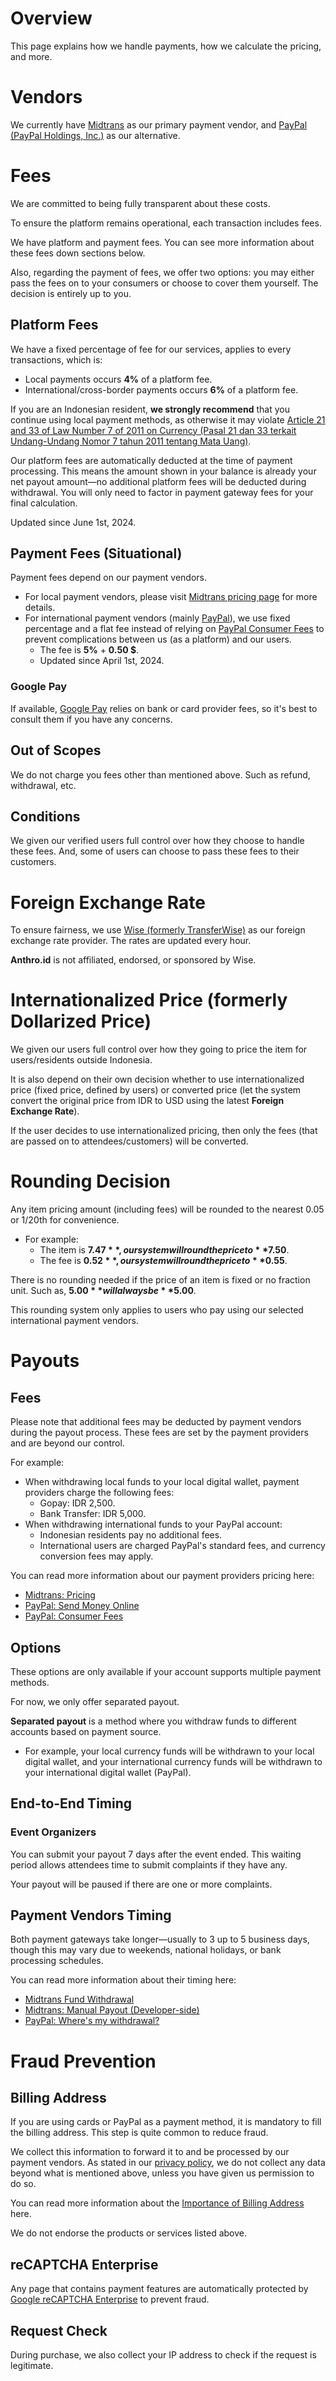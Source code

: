 # Overview
This page explains how we handle payments, how we calculate the pricing, and more.

# Vendors
We currently have [Midtrans](https://midtrans.com) as our primary payment vendor, and [PayPal (PayPal Holdings, Inc.)](https://paypal.com) as our alternative.

# Fees
We are committed to being fully transparent about these costs.

To ensure the platform remains operational, each transaction includes fees.

We have platform and payment fees. You can see more information about these fees down sections below.

Also, regarding the payment of fees, we offer two options: you may either pass the fees on to your consumers or choose to cover them yourself. The decision is entirely up to you.

## Platform Fees
We have a fixed percentage of fee for our services, applies to every transactions, which is:
- Local payments occurs **4%** of a platform fee.
- International/cross-border payments occurs **6%** of a platform fee.

If you are an Indonesian resident, **we strongly recommend** that you continue using local payment methods, as otherwise it may violate [Article 21 and 33 of Law Number 7 of 2011 on Currency (Pasal 21 dan 33 terkait Undang-Undang Nomor 7 tahun 2011 tentang Mata Uang)](https://peraturan.bpk.go.id/Details/39182).

Our platform fees are automatically deducted at the time of payment processing. This means the amount shown in your balance is already your net payout amount—no additional platform fees will be deducted during withdrawal. You will only need to factor in payment gateway fees for your final calculation.

Updated since June 1st, 2024.

## Payment Fees (Situational)
Payment fees depend on our payment vendors.

- For local payment vendors, please visit [Midtrans pricing page](https://midtrans.com/pricing) for more details.
- For international payment vendors (mainly [PayPal](https://paypal.com)), we use fixed percentage and a flat fee instead of relying on [PayPal Consumer Fees](https://paypal.com/webapps/mpp/paypal-fees) to prevent complications between us (as a platform) and our users.
  - The fee is **5%** + **0.50 $**.
  - Updated since April 1st, 2024.

### Google Pay
If available, [Google Pay](https://support.google.com/googleplay/answer/6224192?hl=en) relies on bank or card provider fees, so it's best to consult them if you have any concerns.

## Out of Scopes
We do not charge you fees other than mentioned above. Such as refund, withdrawal, etc.

## Conditions
We given our verified users full control over how they choose to handle these fees. And, some of users can choose to pass these fees to their customers.

# Foreign Exchange Rate
To ensure fairness, we use [Wise (formerly TransferWise)](https://wise.com) as our foreign exchange rate provider. The rates are updated every hour.

**Anthro.id** is not affiliated, endorsed, or sponsored by Wise.

# Internationalized Price (formerly Dollarized Price)
We given our users full control over how they going to price the item for users/residents outside Indonesia.

It is also depend on their own decision whether to use internationalized price (fixed price, defined by users) or converted price (let the system convert the original price from IDR to USD using the latest **Foreign Exchange Rate**).

If the user decides to use internationalized pricing, then only the fees (that are passed on to attendees/customers) will be converted.

# Rounding Decision
Any item pricing amount (including fees) will be rounded to the nearest 0.05 or 1/20th for convenience.
- For example:
  - The item is **$7.47**, our system will round the price to **$7.50**.
  - The fee is **$0.52**, our system will round the price to **$0.55**.

There is no rounding needed if the price of an item is fixed or no fraction unit. Such as, **$5.00** will always be **$5.00**.

This rounding system only applies to users who pay using our selected international payment vendors.

# Payouts
## Fees
Please note that additional fees may be deducted by payment vendors during the payout process. These fees are set by the payment providers and are beyond our control.

For example:
- When withdrawing local funds to your local digital wallet, payment providers charge the following fees:
  - Gopay: IDR 2,500.
  - Bank Transfer: IDR 5,000.
- When withdrawing international funds to your PayPal account:
  - Indonesian residents pay no additional fees.
  - International users are charged PayPal's standard fees, and currency conversion fees may apply.

You can read more information about our payment providers pricing here:
- [Midtrans: Pricing](https://midtrans.com/pricing)
- [PayPal: Send Money Online](https://www.paypal.com/us/digital-wallet/send-receive-money/send-money#accordion-content4)
- [PayPal: Consumer Fees](https://www.paypal.com/us/digital-wallet/paypal-consumer-fees)

## Options
These options are only available if your account supports multiple payment methods.

For now, we only offer separated payout.

**Separated payout** is a method where you withdraw funds to different accounts based on payment source.
- For example, your local currency funds will be withdrawn to your local digital wallet,
  and your international currency funds will be withdrawn to your international digital wallet (PayPal).

## End-to-End Timing
### Event Organizers
You can submit your payout 7 days after the event ended. This waiting period allows attendees time to submit complaints if they have any.

Your payout will be paused if there are one or more complaints.

## Payment Vendors Timing
Both payment gateways take longer—usually to 3 up to 5 business days, though this may vary due to weekends, national holidays, or bank processing schedules.

You can read more information about their timing here:
- [Midtrans Fund Withdrawal](https://midtrans.com/contact-us/fund-withdrawal-1/cara-melakukan-pencairan-dana)
- [Midtrans: Manual Payout (Developer-side)](https://docs.midtrans.com/docs/how-can-i-have-my-money-in-my-account-payout#manual-payout)
- [PayPal: Where's my withdrawal?](https://www.paypal.com/us/cshelp/article/where%E2%80%99s-my-withdrawal-help456)

# Fraud Prevention
## Billing Address
If you are using cards or PayPal as a payment method, it is mandatory to fill the billing address. This step is quite common to reduce fraud.

We collect this information to forward it to and be processed by our payment vendors. As stated in our [privacy policy](/legal/consumer/privacy), we do not collect any data beyond what is mentioned above, unless you have given us permission to do so.

You can read more information about the [Importance of Billing Address](https://www.deskera.com/blog/billing-address/#why-is-it-important-to-update-the-billing-address) here.

We do not endorse the products or services listed above.

## reCAPTCHA Enterprise
Any page that contains payment features are automatically protected by [Google reCAPTCHA Enterprise](https://cloud.google.com/recaptcha/) to prevent fraud.

## Request Check
During purchase, we also collect your IP address to check if the request is legitimate.